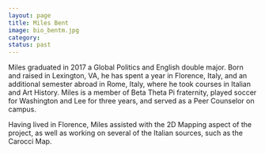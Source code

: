```yaml
---
layout: page
title: Miles Bent
image: bio_bentm.jpg
category:
status: past
---
```


Miles graduated in 2017 a Global Politics and English double major. Born and raised in Lexington, VA, he has spent a year in Florence, Italy, and an additional semester abroad in Rome, Italy, where he took courses in Italian and Art History. Miles is a member of Beta Theta Pi fraternity, played soccer for Washington and Lee for three years, and served as a Peer Counselor on campus.

Having lived in Florence, Miles assisted with the 2D Mapping aspect of the project, as well as working on several of the Italian sources, such as the Carocci Map.
